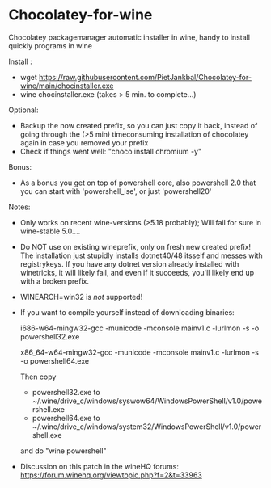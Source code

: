 # Chocolatey-for-wine
Chocolatey packagemanager automatic installer in wine, handy to install quickly programs in wine

Install :
- wget https://raw.githubusercontent.com/PietJankbal/Chocolatey-for-wine/main/chocinstaller.exe
- wine chocinstaller.exe (takes > 5 min. to complete...)

Optional:
- Backup the now created prefix, so you can just copy it back, instead of going through the (>5 min) timeconsuming installation of chocolatey again in case you removed your prefix
- Check if things went well: "choco install chromium -y"

Bonus:

  - As a bonus you get on top of powershell core, also powershell 2.0 that you can start with 'powershell_ise',
    or just 'powershell20'

Notes:

  - Only works on recent wine-versions (>5.18 probably); Will fail for sure in wine-stable 5.0....
  - Do NOT use on existing wineprefix, only on fresh new created prefix! The installation just stupidly installs dotnet40/48 itsself and messes with registrykeys.
    If you have any dotnet version already installed with winetricks, it will likely fail, and even if it succeeds, you'll likely end up with a broken prefix.
  - WINEARCH=win32 is _not_ supported!
  - If you want to compile yourself instead of downloading binaries:
    
    i686-w64-mingw32-gcc -municode -mconsole mainv1.c -lurlmon -s -o powershell32.exe

    x86_64-w64-mingw32-gcc -municode -mconsole mainv1.c -lurlmon -s -o powershell64.exe
    
    Then copy 
    - powershell32.exe to ~/.wine/drive_c/windows/syswow64/WindowsPowerShell/v1.0/powershell.exe
    - powershell64.exe to ~/.wine/drive_c/windows/system32/WindowsPowerShell/v1.0/powershell.exe

    and do "wine powershell"

  - Discussion on this patch in the wineHQ forums:
    https://forum.winehq.org/viewtopic.php?f=2&t=33963
